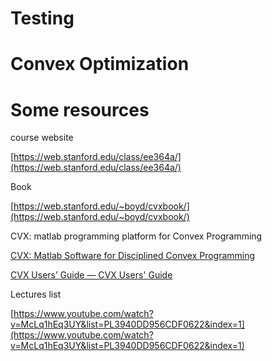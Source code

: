 # Testing

# Convex Optimization

# Some resources

course website

[https://web.stanford.edu/class/ee364a/](https://web.stanford.edu/class/ee364a/)

Book

[https://web.stanford.edu/~boyd/cvxbook/](https://web.stanford.edu/~boyd/cvxbook/)

CVX: matlab programming platform for Convex Programming

[CVX: Matlab Software for Disciplined Convex Programming](https://cvxr.com/cvx/)

[CVX Users’ Guide — CVX Users' Guide](https://cvxr.com/cvx/doc/)

Lectures list

[https://www.youtube.com/watch?v=McLq1hEq3UY&list=PL3940DD956CDF0622&index=1](https://www.youtube.com/watch?v=McLq1hEq3UY&list=PL3940DD956CDF0622&index=1)




